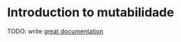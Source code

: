 # Introduction to mutabilidade

TODO: write [great documentation](http://jacobian.org/writing/what-to-write/)
